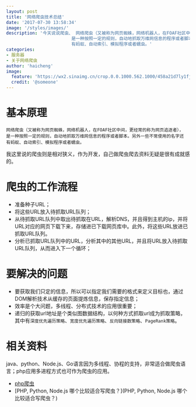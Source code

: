 ```yaml
---
layout: post
title: '网络爬虫技术总结'
date: '2017-07-30 13:58:34'
image: '/styles/images/'
description: '今天说说爬虫、 网络爬虫（又被称为网页蜘蛛，网络机器人，在FOAF社区中间，更经常的称为网页追逐者），
                         是一种按照一定的规则，自动地抓取万维网信息的程序或者脚本。另外一些不常使用的名字还
                         有蚂蚁、自动索引、模拟程序或者蠕虫。'
categories:
- 服务器 
- 关于网络爬虫
author: 'haicheng'
image:
  feature: 'https://wx2.sinaimg.cn/crop.0.0.1000.562.1000/458a21d7ly1fjasnl3hvrj20rs0fm41h.jpg'
  credit: '@someone'
---
```


基本原理
===
    网络爬虫（又被称为网页蜘蛛，网络机器人，在FOAF社区中间，更经常的称为网页追逐者），
    是一种按照一定的规则，自动地抓取万维网信息的程序或者脚本。另外一些不常使用的名字还
    有蚂蚁、自动索引、模拟程序或者蠕虫。
    
   我这里说的爬虫则是相对狭义，作为开发，自己做爬虫爬去资料无疑是很有成就感的。
   
爬虫的工作流程
===
- 准备种子URL；
- 将这些URL放入待抓取URL队列；
- 从待抓取URL队列中取出待抓取在URL，解析DNS，并且得到主机的ip，并将URL对应的网页下载下来，存储进已下载网页库中。此外，将这些URL放进已抓取URL队列。
- 分析已抓取URL队列中的URL，分析其中的其他URL，并且将URL放入待抓取URL队列，从而进入下一个循环；
    
要解决的问题
===
- 要获取我们只定的信息，所以可以指定我们需要的格式来定义目标也，通过DOM解析技术从缓存的页面提炼信息，保存指定信息；
- 效率是个大问题，多线程、分布式技术的应用很重要；
- 递归的获取url地址是个类似图数据结构，以何种方式抓取url成为抓取策略，其中有`深度优先遍历策略`、`宽度优先遍历策略`、`反向链接数策略`、`PageRank策略`。

相关资料
===
java、python、Node.js、Go语言因为多线程、协程的支持，非常适合做爬虫语言；php应用多进程方式也可作为爬虫的应用。
- [php爬虫](https://github.com/owner888/phpspider)
- [PHP, Python, Node.js 哪个比较适合写爬虫？](PHP, Python, Node.js 哪个比较适合写爬虫？)

